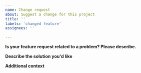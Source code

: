 ```yaml
---
name: Change request
about: Suggest a change for this project
title: ''
labels: 'changed feature'
assignees: ''

---
```


**Is your feature request related to a problem? Please describe.**  
<!--- A clear and concise description of what the problem is. Ex. I'm always frustrated when [...] -->

**Describe the solution you'd like**  
<!--- A clear and concise description of what you want to happen. -->

**Additional context**  
<!--- Add any other context or screenshots about the feature request here. -->
